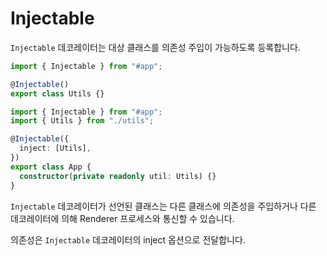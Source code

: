 # Injectable

`Injectable` 데코레이터는 대상 클래스를 의존성 주입이 가능하도록 등록합니다.

```ts [src/utils.ts]
import { Injectable } from "#app";

@Injectable()
export class Utils {}
```

```ts [src/app.ts]
import { Injectable } from "#app";
import { Utils } from "./utils";

@Injectable({
  inject: [Utils],
})
export class App {
  constructor(private readonly util: Utils) {}
}
```

`Injectable` 데코레이터가 선언된 클래스는 다른 클래스에 의존성을 주입하거나
다른 데코레이터에 의해 Renderer 프로세스와 통신할 수 있습니다.

의존성은 `Injectable` 데코레이터의 inject 옵션으로 전달합니다.
